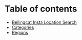 # Table of contents

* [Bellingcat Insta Location Search](README.md)
* [Categories](categories.md)
* [Regions](regions.md)
